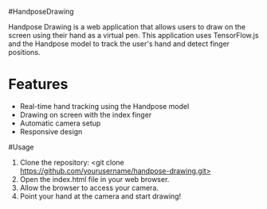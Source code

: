 #HandposeDrawing

Handpose Drawing is a web application that allows users to draw on the screen using their hand as a virtual pen. This application uses TensorFlow.js and the Handpose model to track the user's hand and detect finger positions.

# Features

   * Real-time hand tracking using the Handpose model
   * Drawing on screen with the index finger
   * Automatic camera setup
   * Responsive design
  
  
#Usage
1. Clone the repository: <git clone https://github.com/yourusername/handpose-drawing.git>
2. Open the index.html file in your web browser.
3. Allow the browser to access your camera.
4. Point your hand at the camera and start drawing!
